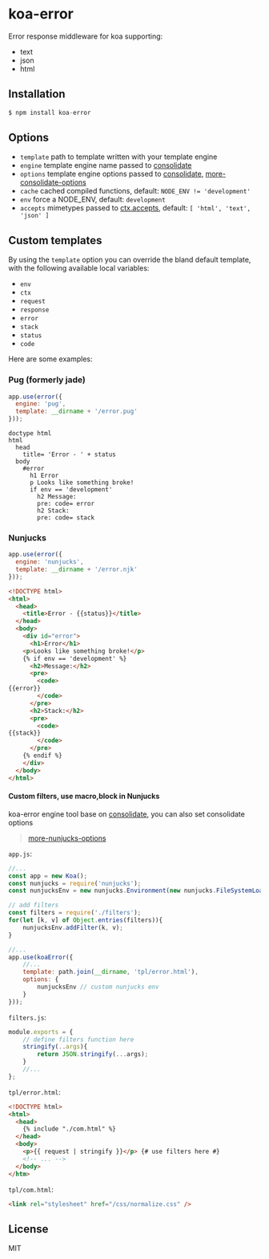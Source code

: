 # koa-error

  Error response middleware for koa supporting:

- text
- json
- html

## Installation

```js
$ npm install koa-error
```

## Options

 - `template` path to template written with your template engine
 - `engine` template engine name passed to [consolidate](https://github.com/tj/consolidate.js)
 - `options` template engine options passed to [consolidate](https://github.com/tj/consolidate.js), [more-consolidate-options](https://github.com/tj/consolidate.js/blob/master/lib/consolidate.js)
 - `cache` cached compiled functions, default: `NODE_ENV != 'development'`
 - `env` force a NODE_ENV, default: `development`
 - `accepts` mimetypes passed to [ctx.accepts](https://github.com/koajs/koa/blob/master/docs/api/request.md#requestacceptstypes), default: `[ 'html', 'text', 'json' ]`

## Custom templates

  By using the `template` option you can override the bland default template,
  with the following available local variables:

  - `env`
  - `ctx`
  - `request`
  - `response`
  - `error`
  - `stack`
  - `status`
  - `code`

Here are some examples:

### Pug (formerly jade)

```js
app.use(error({
  engine: 'pug',
  template: __dirname + '/error.pug'
}));
```

```jade
doctype html
html
  head
    title= 'Error - ' + status
  body
    #error
      h1 Error
      p Looks like something broke!
      if env == 'development'
        h2 Message:
        pre: code= error
        h2 Stack:
        pre: code= stack
```

### Nunjucks

```js
app.use(error({
  engine: 'nunjucks',
  template: __dirname + '/error.njk'
}));
```

```html
<!DOCTYPE html>
<html>
  <head>
    <title>Error - {{status}}</title>
  </head>
  <body>
    <div id="error">
      <h1>Error</h1>
    <p>Looks like something broke!</p>
    {% if env == 'development' %}
      <h2>Message:</h2>
      <pre>
        <code>
{{error}}
        </code>
      </pre>
      <h2>Stack:</h2>
      <pre>
        <code>
{{stack}}
        </code>
      </pre>
    {% endif %}
    </div>
  </body>
</html>
```

#### Custom filters, use macro,block in Nunjucks

koa-error engine tool base on [consolidate](https://github.com/tj/consolidate.js), you can also set consolidate options 
 
> [more-nunjucks-options](https://github.com/tj/consolidate.js/blob/master/lib/consolidate.js#L1317-L1370)

`app.js`:

```js
//...
const app = new Koa();
const nunjucks = require('nunjucks');
const nunjucksEnv = new nunjucks.Environment(new nunjucks.FileSystemLoader(path.join(__dirname, 'tpl')));

// add filters
const filters = require('./filters');
for(let [k, v] of Object.entries(filters)){
    nunjucksEnv.addFilter(k, v);
}

//...
app.use(koaError({
    //...
    template: path.join(__dirname, 'tpl/error.html'),
    options: {
        nunjucksEnv // custom nunjucks env
    }
}));
```

`filters.js`:

```js
module.exports = { 
    // define filters function here
    stringify(..args){
        return JSON.stringify(...args);
    }
    //...
};
```

`tpl/error.html`:

```html
<!DOCTYPE html>
<html>
  <head>
    {% include "./com.html" %}
  </head>
  <body>
    <p>{{ request | stringify }}</p> {# use filters here #}
    <!-- ... -->
  </body>
</htm>
```

`tpl/com.html`:

```html
<link rel="stylesheet" href="/css/normalize.css" />
```


## License

  MIT
